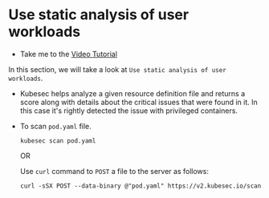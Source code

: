 # Use static analysis of user workloads

  - Take me to the [Video Tutorial](https://kodekloud.com/topic/use-static-analysis-of-user-workloads-e-g-kubernetes-resources-docker-files/)

In this section, we will take a look at `Use static analysis of user workloads`.

- Kubesec helps analyze a given resource definition file and returns a score along with details about the critical issues that were found in it. In this case it's rightly detected the issue with privileged containers.

- To scan `pod.yaml` file.

      kubesec scan pod.yaml

  OR 
  
  Use `curl` command to `POST` a file to the server as follows:

      curl -sSX POST --data-binary @"pod.yaml" https://v2.kubesec.io/scan


